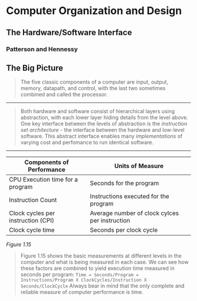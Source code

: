 # Computer Organization and Design
## The Hardware/Software Interface
### Patterson and Hennessy

## The Big Picture
> The five classic components of a computer are input, output, memory, datapath, and control, with the last two sometimes combined and called the processor.

<hr>

> Both hardware and software consist of hierarchical layers using abstraction, with each lower layer hiding details from the level above. One key interface between the levels of abstraction is the *instruction set architecture* - the interface between the hardware and low-level software. This abstract interface enables many *implementations* of varying cost and perfomance to run identical software.

<hr>

| Components of Performance | Units of Measure |
|---|---|
|CPU Execution time for a program|Seconds for the program|
|Instruction Count|Instructions executed for the program|
|Clock cycles per instruction (CPI)|Average number of clock cylces per instruction|
|Clock cycle time|Seconds per clock cycle|


*Figure 1.15*
> Figure 1.15 shows the basic measurements at different levels in the computer and what is being measured in each case. We can see how these factors are combined to yield execution time measured in seconds per program:
> ```Time = Seconds/Program = Instructions/Program X ClockCycles/Instruction X Seconds/ClockCycle```
> Always bear in mind that the only complete and reliable measure of computer performance is time.